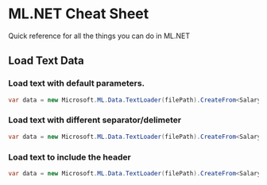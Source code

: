 # ML.NET Cheat Sheet

Quick reference for all the things you can do in ML.NET


## Load Text Data

### Load text with default parameters.
```csharp
var data = new Microsoft.ML.Data.TextLoader(filePath).CreateFrom<SalaryData>();
```

### Load text with different separator/delimeter
```csharp
var data = new Microsoft.ML.Data.TextLoader(filePath).CreateFrom<SalaryData>(separator: ',');
```

### Load text to include the header
```csharp
var data = new Microsoft.ML.Data.TextLoader(filePath).CreateFrom<SalaryData>(header: true);
```
